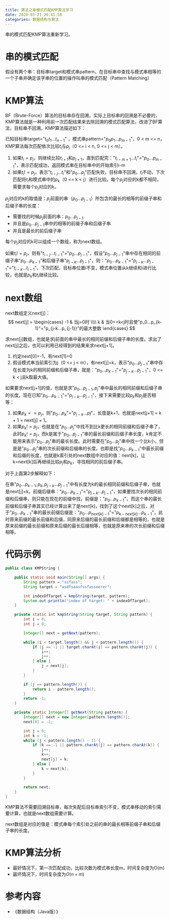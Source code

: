 ```yaml
---
title: 算法之串模式匹配KMP算法学习
date: 2020-03-21 20:41:58
categories: 数据结构与算法
---
```


 串的模式匹配KMP算法重新学习。

<!--more-->

# 串的模式匹配

假设有两个串：目标串target和模式串pattern，在目标串中查找与模式串相等的一个子串并确定该字串的位置的操作叫串的模式匹配（Pattern Matching）

# KMP算法

BF（Brute-Force）算法的目标串存在回溯，实际上目标串的回溯是不必要的，KMP算法就是一种利用前一次匹配结果来去除回溯的模式匹配算法，改进了BF算法，目标串不回溯。KMP算法描述如下：

已知目标串target="$t_0t_1...t_{n-1}$" ，模式串pattern="$p_0p_1...p_{m-1}$"，0 < m <= n，KMP算法每次匹配依次比较$t_i$与$p_j$（0 <= i < n, 0 <= j < m）。

1. 如果$t_i = p_j$，则继续比较$t_{i+1}$和$p_{j+1}$，直到匹配完："$t_{i-m+1}...t_i$"="$p_0...p_{m-1}$"，表示匹配成功，返回模式串在目标串中的开始索引i-m
2. 如果$t_i != p_j$，表示"$t_{i-j}...t_i$"和"$p_0...p_j$"匹配失败，目标串不回溯，$t_i$不动，下次匹配将$t_i$和模式串中的$p_k$（0 <= k < j）进行比较。每个$p_j$对应的k都不相同，需要求每个$p_j$对应的k。

$p_j$对应的k的取值是：$p_j$前面的串（$p_0...p_{j-1}$）所包含的最长的相等的前缀子串和后缀子串的长度：

- 需要找的时候$p_j$前面的串：$p_0...p_{j-1}$
- 并且是$p_0...p_{j-1}$串中的相等的前缀子串和后缀子串
- 并且是最长的前后缀子串

每个$p_j$对应的k可以组成一个数组，称为next数组。

如果$t_i != p_j$，则有"$t_{i-j}...t_{i-1}$"="$p_0...p_{j-1}$"，假设"$p_0...p_{j-1}$"串中存在相同的前缀子串"$p_0...p_{k-1}$"和后缀子串"$p_{j-k}...p_{j-1}$"，则："$p_0...p_{k-1}$"="$p_{j-k}...p_{j-1}$"="$t_{i-k}...t_{i-1}$"，下次匹配，目标串位置i不变，模式串位置从k继续和i进行比较，也就是$p_k$和$t_i$继续比较。

# next数组

next数组定义next[j]：
$$
next[j] = 
\begin{cases}
-1 & 当j=0时 
\\\\
k & 当0<=k<j时且使"p_0...p_{k-1}"="p_{j-k...p_{j-1}}"的最大整数
\end{cases}
$$


求next[j]数组，也就是求j前面的串中最长的相同前缀和后缀子串的长度。求出了next[j]之后，也可以利用已经得到的结果来求next[j+1]。

1. 约定next[0]=-1，有next[1]=0
2. 假设模式串当前索引为j（0 <= j < m），有next[j]=k，表示"$p_0...p_{j-1}$"串中存在长度为k的相同前缀和后缀子串，就是："$p_0...p_{k-1}$"="$p_{j-k}...p_{j-1}$"，0 <= k < j且k取最大值。

如果要求next[j+1]的值，也就是求"$p_0...p_{j-1},p_j$"串中最长的相同前缀和后缀子串的长度，现在已知"$p_0...p_{k-1}$"="$p_{j-k}...p_{j-1}$"，接下来需要比较$p_k$和$p_j$是否相等：

1. 如果$p_k ==p_j$，则"$p_0...p_k$"="$p_{j-k}...p{j}$"，长度是k+1，也就是next[j+1] = k + 1 = next[j] + 1。
2. 如果$p_k != p_j$，也就是在"$p_0...p_j$"中找不到比k更长的相同前缀和后缀子串了，此时$p_k != p_j$，而k是属于"$p_0...p_{j-1}$"串的最长前缀和后缀子串长度，k肯定不能用来表示"$p_0...p_j$"串的最长长度。此时需要在"$p_0...p_j$"串中找一个比k小，但是是"$p_0...p_j$"串的次长前缀和后缀串的长度。也即是找"$p_0...p_{k-1}$"中最长前缀和后缀的长度，也就是k索引处的next数组中对应的值：next[k]，让k=next[k]后再继续比较$p_j$和$p_k$，寻找相同的前后缀子串。

对于上面第2步解释如下：

在串"$p_0...p_{k-1},p_k,p_{j-k}...p_{j-1}$"中有长度为k的最长相同前缀和后缀子串，也就是next[j]=k，前缀后缀串："$p_0...p_{k-1}$"="$p_{j-k}...p_{j-1}$"，如果要找次长的相同前缀和后缀串，则只能在现在的前缀中找，前缀是："$p_0...p_{k-1}$"，而这个串的最长前缀和后缀子串其实已经计算出来了是next[k]，找到了这个next[k]之后，对于"$p_0...p_{k-1}$"串的最长前缀后缀是："$p_0...p_{next[k]-1}$"="$p_{k-next[k]}...p_{k-1}$"，此时原来前缀的最长前缀和后缀，同原来后缀的最长前缀和后缀都是相等的，也就是原来前缀的最长前缀和原来后缀的最长后缀相等，也就是原来串的次长前缀和后缀相等。

# 代码示例

```java
public class KMPString {

    public static void main(String[] args) {
        String pattern = "ssfass";
        String target = "asdfsaasfssfasseerer";

        int indexOfTarget = kmpString(target, pattern);
        System.out.println("index of target: " + indexOfTarget);
    }

    private static int kmpString(String target, String pattern) {
        int i = 0;
        int j = 0;

        Integer[] next = getNext(pattern);

        while (i < target.length() && j < pattern.length()) {
            if (j == -1 || target.charAt(i) == pattern.charAt(j)) {
                i++;
                j++;
            } else {
                j = next[j];
            }
        }

        if (j == pattern.length()) {
            return i - pattern.length();
        }
        return -1;
    }

    private static Integer[] getNext(String pattern) {
        Integer[] next = new Integer[pattern.length()];
        next[0] = -1;

        int j = 0;
        int k = -1;
        while (j < pattern.length() - 1) {
            if (k == -1 || pattern.charAt(j) == pattern.charAt(k)) {
                j++;
                k++;
                next[j] = k;
            } else {
                k = next[k];
            }
        }

        return next;
    }
}
```

KMP算法不需要回溯目标串，每次失配后目标串索引不变，模式串移动的索引需要计算，也就是next数组需要计算。

next数组是对应的值是：模式串每个索引处之前的串的最长相等前缀子串和后缀子串的长度。

# KMP算法分析

- 最好情况下，第一次匹配成功，比较次数为模式串长度m，时间复杂度为O(m)
- 最坏情况下，时间复杂度为$O(n + m)$

# 参考内容

- 《数据结构（Java版）》